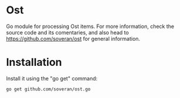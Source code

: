 Ost
===

Go module for processing Ost items. For more information,
check the source code and its comentaries, and also head to
https://github.com/soveran/ost for general information.

Installation
============

Install it using the "go get" command:

    go get github.com/soveran/ost.go


